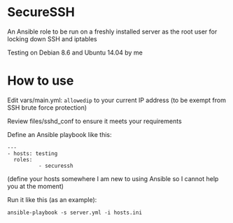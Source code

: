 SecureSSH
=========

An Ansible role to be run on a freshly installed server as the root user for locking down SSH and iptables

Testing on Debian 8.6 and Ubuntu 14.04 by me

How to use
==========

Edit vars/main.yml: `allowedip` to your current IP address (to be exempt from SSH brute force protection)

Review files/sshd_conf to ensure it meets your requirements

Define an Ansible playbook like this:

```
---
- hosts: testing
  roles:
          - securessh
```

(define your hosts somewhere I am new to using Ansible so I cannot help you at the moment)

Run it like this (as an example):

`ansible-playbook -s server.yml -i hosts.ini`